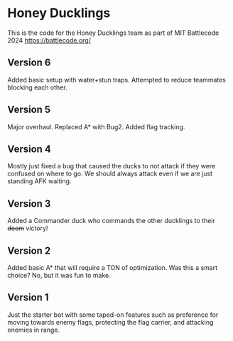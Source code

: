 # Honey Ducklings

This is the code for the Honey Ducklings team as part of MIT Battlecode 2024 https://battlecode.org/

## Version 6

Added basic setup with water+stun traps. Attempted to reduce teammates blocking each other.

## Version 5

Major overhaul. Replaced A* with Bug2. Added flag tracking.

## Version 4

Mostly just fixed a bug that caused the ducks to not attack if they were confused on where to go. We should always attack even if we are just standing AFK waiting.

## Version 3

Added a Commander duck who commands the other ducklings to their ~~doom~~ victory!

## Version 2

Added basic A* that will require a TON of optimization. Was this a smart choice? No, but it was fun to make.

## Version 1

Just the starter bot with some taped-on features such as preference for moving towards enemy flags, protecting the flag carrier, and attacking enemies in range.